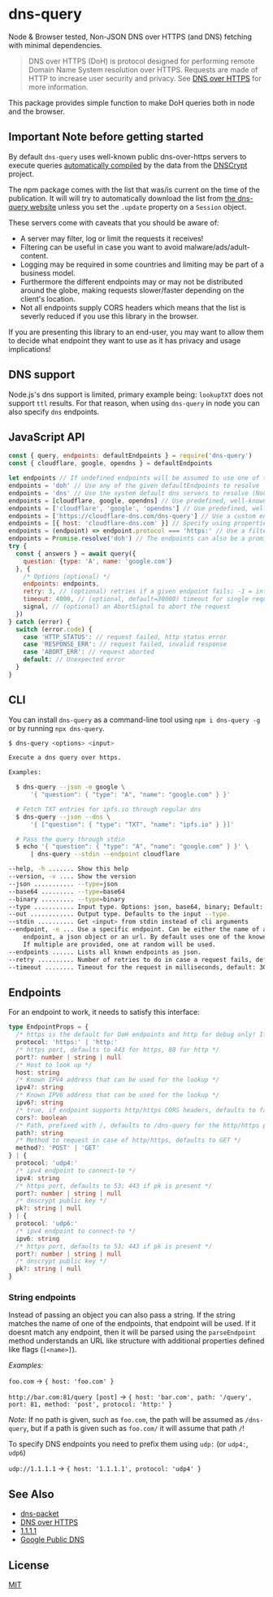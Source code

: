# dns-query

Node & Browser tested, Non-JSON DNS over HTTPS (and DNS) fetching with minimal dependencies.

> DNS over HTTPS (DoH) is protocol designed for performing remote Domain Name System
> resolution over HTTPS. Requests are made of HTTP to increase user security and privacy.
> See [DNS over HTTPS](https://en.wikipedia.org/wiki/DNS_over_HTTPS) for more
> information.

This package provides simple function to make DoH queries both in node and the browser.

## Important Note before getting started

By default `dns-query` uses well-known public dns-over-https servers to execute
queries [automatically compiled][] by the data from the [DNSCrypt][] project.

[automatically compiled]: https://github.com/martinheidegger/dns-query/actions/workflows/update.yml
[DNSCrypt]: https://dnscrypt.info/

The npm package comes with the list that was/is current on the time of the publication.
It will will try to automatically download the list from [the dns-query website][] unless
you set the `.update` property on a `Session` object.

[the dns-query website]: https://martinheidegger.github.io/dns-query/resolvers.json

These servers come with caveats that you should be aware of:

- A server may filter, log or limit the requests it receives!
- Filtering can be useful in case you want to avoid malware/ads/adult-content.
- Logging may be required in some countries and limiting may be part of a business model.
- Furthermore the different endpoints may or may not be distributed around the globe,
    making requests slower/faster depending on the client's location.
- Not all endpoints supply CORS headers which means that the list is severly reduced if you use this
    library in the browser.

If you are presenting this library to an end-user, you may want to allow them to decide what endpoint
they want to use as it has privacy and usage implications!

## DNS support

Node.js's dns support is limited, primary example being: `lookupTXT` does not support `ttl`
results. For that reason, when using `dns-query` in node you can also specify `dns` endpoints.

## JavaScript API

```js
const { query, endpoints: defaultEndpoints } = require('dns-query')
const { cloudflare, google, opendns } = defaultEndpoints

let endpoints // If undefined endpoints will be assumed to use one of the dns or doh endpoints!
endpoints = 'doh' // Use any of the given defaultEndpoints to resolve
endpoints = 'dns' // Use the system default dns servers to resolve (Node.js only!)
endpoints = [cloudflare, google, opendns] // Use predefined, well-known endpoints
endpoints = ['cloudflare', 'google', 'opendns'] // Use predefined, well-known endpoints by their name
endpoints = ['https://cloudflare-dns.com/dns-query'] // Use a custom endpoint
endpoints = [{ host: 'cloudflare-dns.com' }] // Specify using properties
endpoints = (endpoint) => endpoint.protocol === 'https:' // Use a filter against the well-known endpoints
endpoints = Promise.resolve('doh') // The endpoints can also be a promise
try {
  const { answers } = await query({
    question: {type: 'A', name: 'google.com'}
  }, {
    /* Options (optional) */
    endpoints: endpoints,
    retry: 3, // (optional) retries if a given endpoint fails; -1 = infinite retries; 0 = no retry
    timeout: 4000, // (optional, default=30000) timeout for single requests
    signal, // (optional) an AbortSignal to abort the request
  })
} catch (error) {
  switch (error.code) {
    case 'HTTP_STATUS': // request failed, http status error
    case 'RESPONSE_ERR': // request failed, invalid response
    case 'ABORT_ERR': // request aborted
    default: // Unexpected error
  }
}
```

## CLI

You can install `dns-query` as a command-line tool using `npm i dns-query -g`
or by running `npx dns-query`.

```sh
$ dns-query <options> <input>

Execute a dns query over https.

Examples:

  $ dns-query --json -e google \
      '{ "question": { "type": "A", "name": "google.com" } }'

  # Fetch TXT entries for ipfs.io through regular dns
  $ dns-query --json --dns \
      '{ ["question": { "type": "TXT", "name": "ipfs.io" } }]'

  # Pass the query through stdin
  $ echo '{ "question": { "type": "A", "name": "google.com" } }' \
      | dns-query --stdin --endpoint cloudflare

--help, -h ....... Show this help
--version, -v .... Show the version
--json ........... --type=json
--base64 ......... --type=base64
--binary ......... --type=binary
--type ........... Input type. Options: json, base64, binary; Default: json
--out ............ Output type. Defaults to the input --type.
--stdin .......... Get <input> from stdin instead of cli arguments
--endpoint, -e ... Use a specific endpoint. Can be either the name of a known
    endpoint, a json object or an url. By default uses one of the known endpoints.
    If multiple are provided, one at random will be used.
--endpoints ...... Lists all known endpoints as json.
--retry .......... Number of retries to do in case a request fails, default: 3
--timeout ........ Timeout for the request in milliseconds, default: 30000
```

## Endpoints

For an endpoint to work, it needs to satisfy this interface:

```typescript
type EndpointProps = {
  /* https is the default for DoH endpoints and http for debug only! If you don't specify a protocol, https is assumed */
  protocol: 'https:' | 'http:'
  /* https port, defaults to 443 for https, 80 for http */
  port?: number | string | null
  /* Host to look up */
  host: string
  /* Known IPV4 address that can be used for the lookup */
  ipv4?: string
  /* Known IPV6 address that can be used for the lookup */
  ipv6?: string
  /* true, if endpoint supports http/https CORS headers, defaults to false */
  cors?: boolean
  /* Path, prefixed with /, defaults to /dns-query for the http/https protocol */
  path?: string
  /* Method to request in case of http/https, defaults to GET */
  method?: 'POST' | 'GET'
} | {
  protocol: 'udp4:'
  /* ipv4 endpoint to connect-to */
  ipv4: string
  /* https port, defaults to 53; 443 if pk is present */
  port?: number | string | null
  /* dnscrypt public key */
  pk?: string | null
} | {
  protocol: 'udp6:'
  /* ipv4 endpoint to connect-to */
  ipv6: string
  /* https port, defaults to 53; 443 if pk is present */
  port?: number | string | null
  /* dnscrypt public key */
  pk?: string | null
}
```

### String endpoints

Instead of passing an object you can also pass a string. If the string matches the name
of one of the endpoints, that endpoint will be used. If it doesnt match any endpoint,
then it will be parsed using the `parseEndpoint` method understands an URL like structure
with additional properties defined like flags (`[<name>]`).

_Examples:_

`foo.com` → `{ host: 'foo.com' }`

`http://bar.com:81/query [post]` →
  `{ host: 'bar.com', path: '/query', port: 81, method: 'post', protocol: 'http:' }`

_Note:_ If no path is given, such as `foo.com`, the path will be assumed as `/dns-query`, but
if a path is given such as `foo.com/` it will assume that path `/`!

To specify DNS endpoints you need to prefix them using `udp:` (or `udp4:`, `udp6`)

`udp://1.1.1.1` → `{ host: '1.1.1.1', protocol: 'udp4' }`


## See Also

- [dns-packet](https://github.com/mafintosh/dns-packet)
- [DNS over HTTPS](https://en.wikipedia.org/wiki/DNS_over_HTTPS)
- [1.1.1.1](https://developers.cloudflare.com/1.1.1.1/dns-over-https/)
- [Google Public DNS](https://dns.google.com/)

## License

[MIT](./LICENSE)
